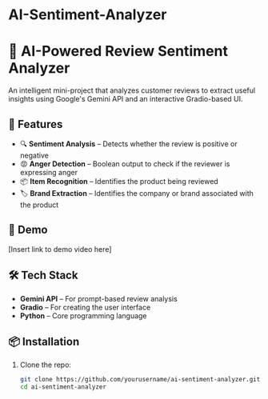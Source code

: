 # AI-Sentiment-Analyzer

# 🧠 AI-Powered Review Sentiment Analyzer

An intelligent mini-project that analyzes customer reviews to extract useful insights using Google's Gemini API and an interactive Gradio-based UI.

## 🚀 Features

- 🔍 **Sentiment Analysis** – Detects whether the review is positive or negative
- 😡 **Anger Detection** – Boolean output to check if the reviewer is expressing anger
- 📦 **Item Recognition** – Identifies the product being reviewed
- 🏷️ **Brand Extraction** – Identifies the company or brand associated with the product

## 🎥 Demo

[Insert link to demo video here]

## 🛠️ Tech Stack

- **Gemini API** – For prompt-based review analysis
- **Gradio** – For creating the user interface
- **Python** – Core programming language

## 📦 Installation

1. Clone the repo:
   ```bash
   git clone https://github.com/yourusername/ai-sentiment-analyzer.git
   cd ai-sentiment-analyzer
